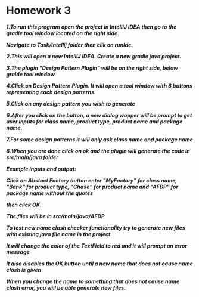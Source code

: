 # Homework 3
**_1.To run this program open the project in IntelliJ IDEA then go to the gradle tool window located on the right side._**

  **_Navigate to Task/intellij folder then clik on runIde._**
    
**_2.This will open a new IntelliJ IDEA. Create a new gradle java project._**

**_3.The plugin "Design Pattern Plugin" will be on the right side, below gralde tool window._**

**_4.Click on Design Pattern Plugin. It will open a tool window with 8 buttons representing each design patterns._**

**_5.Click on any design pattern you wish to generate_**

**_6.After you click on the button, a new dialog wapper will be prompt to get user inputs for class name, product type, product name and package name._**

**_7.For some design patterns it will only ask class name and package name_**

**_8.When you are done click on ok and the plugin will generate the code in src/main/java folder_**

**_Example inputs and output:_**

**_Click on Abstact Factory button enter "MyFactory" for class name, "Bank" for product type, "Chase" for product name and "AFDP" for package name without the quotes_**

**_then click OK._**

 **_The files will be in src/main/java/AFDP_**
  
 **_To test new name clash checker functionality try to generate new files with existing java file name in the project_**
 
 **_It will change the color of the TextField to red and it will prompt an error message_**
 
 **_It also disables the OK button until a new name that does not cause name clash is given_**
  
 **_When you change the name to something that does not cause name clash error, you will be able generate new files._**
 
